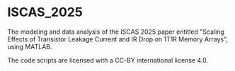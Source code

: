 # ISCAS_2025
The modeling and data analysis of the ISCAS 2025 paper entitled "Scaling Effects of Transistor Leakage Current and IR Drop on 1T1R Memory Arrays", using MATLAB.

The code scripts are licensed with a CC-BY international license 4.0.

